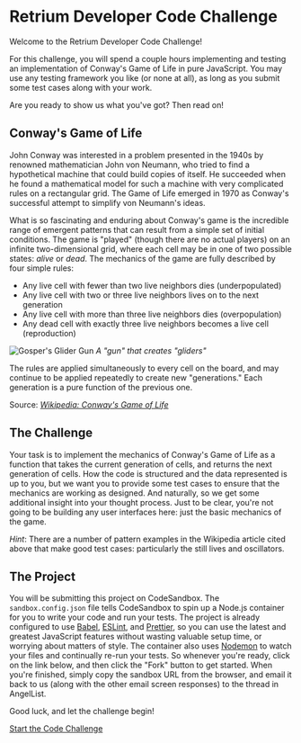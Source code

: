 # Retrium Developer Code Challenge

Welcome to the Retrium Developer Code Challenge!

For this challenge, you will spend a couple hours implementing and testing an implementation of Conway's Game of Life in pure JavaScript. You may use any testing framework you like (or none at all), as long as you submit some test cases along with your work.

Are you ready to show us what you've got? Then read on!

## Conway's Game of Life

John Conway was interested in a problem presented in the 1940s by renowned mathematician John von Neumann, who tried to find a hypothetical machine that could build copies of itself. He succeeded when he found a mathematical model for such a machine with very complicated rules on a rectangular grid. The Game of Life emerged in 1970 as Conway's successful attempt to simplify von Neumann's ideas.

What is so fascinating and enduring about Conway's game is the incredible range of emergent patterns that can result from a simple set of initial conditions. The game is "played" (though there are no actual players) on an infinite two-dimensional grid, where each cell may be in one of two possible states: _alive_ or _dead_. The mechanics of the game are fully described by four simple rules:

- Any live cell with fewer than two live neighbors dies (underpopulated)
- Any live cell with two or three live neighbors lives on to the next generation
- Any live cell with more than three live neighbors dies (overpopulation)
- Any dead cell with exactly three live neighbors becomes a live cell (reproduction)

![Gosper's Glider Gun](https://upload.wikimedia.org/wikipedia/commons/e/e5/Gospers_glider_gun.gif) _A "gun" that creates "gliders"_

The rules are applied simultaneously to every cell on the board, and may continue to be applied repeatedly to create new "generations." Each generation is a pure function of the previous one.

Source: [_Wikipedia: Conway's Game of Life_](https://en.wikipedia.org/wiki/Conway%27s_Game_of_Life)

## The Challenge

Your task is to implement the mechanics of Conway's Game of Life as a function that takes the current generation of cells, and returns the next generation of cells. How the code is structured and the data represented is up to you, but we want you to provide some test cases to ensure that the mechanics are working as designed. And naturally, so we get some additional insight into your thought process. Just to be clear, you're not going to be building any user interfaces here: just the basic mechanics of the game.

_Hint_: There are a number of pattern examples in the Wikipedia article cited above that make good test cases: particularly the still lives and oscillators.

## The Project

You will be submitting this project on CodeSandbox. The `sandbox.config.json` file tells CodeSandbox to spin up a Node.js container for you to write your code and run your tests. The project is already configured to use [Babel](https://babeljs.io/), [ESLint](https://eslint.org/), and [Prettier](https://prettier.io/), so you can use the latest and greatest JavaScript features without wasting valuable setup time, or worrying about matters of style. The container also uses [Nodemon](https://nodemon.io/) to watch your files and continually re-run your tests. So whenever you're ready, click on the link below, and then click the "Fork" button to get started. When you're finished, simply copy the sandbox URL from the browser, and email it back to us (along with the other email screen responses) to the thread in AngelList.

Good luck, and let the challenge begin!

[Start the Code Challenge](https://codesandbox.io/s/github/Retrium/dev-candidate/tree/master/code-challenge)
